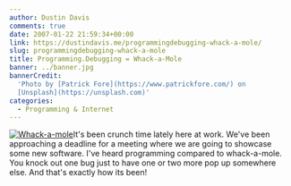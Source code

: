 ```yaml
---
author: Dustin Davis
comments: true
date: 2007-01-22 21:59:34+00:00
link: https://dustindavis.me/programmingdebugging-whack-a-mole/
slug: programmingdebugging-whack-a-mole
title: Programming.Debugging = Whack-a-Mole
banner: ../banner.jpg
bannerCredit:
  'Photo by [Patrick Fore](https://www.patrickfore.com/) on
  [Unsplash](https://unsplash.com)'
categories:
  - Programming & Internet
---
```


[![Whack-a-mole](http://www.nerdydork.com/wp-content/uploads/2007/01/whack-a-mole.thumbnail.jpg)](http://www.nerdydork.com/wp-content/uploads/2007/01/whack-a-mole.jpg)It's
been crunch time lately here at work. We've been approaching a deadline for a
meeting where we are going to showcase some new software. I've heard programming
compared to whack-a-mole. You knock out one bug just to have one or two more pop
up somewhere else. And that's exactly how its been!
